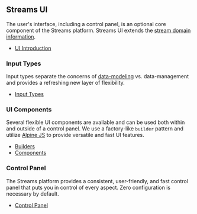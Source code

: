 ## Streams UI

The user's interface, including a control panel, is an optional core component of the Streams platform. Streams UI extends the [stream domain information](https://streams.dev/docs/streams#domain-information).

- [UI Introduction](https://streams.dev/docs/ui/introduction)

### Input Types

Input types separate the concerns of [data-modeling](https://streams.dev/docs/streams#domain-entities) vs. data-management and provides a refreshing new layer of flexibility.

- [Input Types](https://streams.dev/docs/ui/inputs)

### UI Components

Several flexible UI components are available and can be used both within and outside of a control panel. We use a factory-like `builder` pattern and utilize [Alpine JS](https://alpinejs.com/) to provide versatile and fast UI features.

- [Builders](https://streams.dev/docs/ui/builders)
- [Components](https://streams.dev/docs/ui/components)

### Control Panel

The Streams platform provides a consistent, user-friendly, and fast control panel that puts you in control of every aspect. Zero configuration is necessary by default.

- [Control Panel](https://streams.dev/docs/ui/cp)
